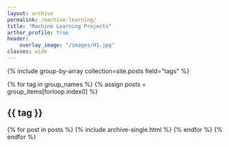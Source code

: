 ```yaml
---
layout: archive
permalink: /machine-learning/
title: "Machine Learning Projects"
arthor_profile: true
header:
    overlay_image: "/images/H1.jpg"
classes: wide
---
```


{% include group-by-array collection=site.posts field="tags" %}

{% for tag in group_names %}
  {% assign posts = group_items[forloop.index0] %}
  <h2 id="{{ tag | slugify }}" class="archive__subtitle">{{ tag }}</h2>
  {% for post in posts %}
    {% include archive-single.html %}
  {% endfor %}
{% endfor %}
